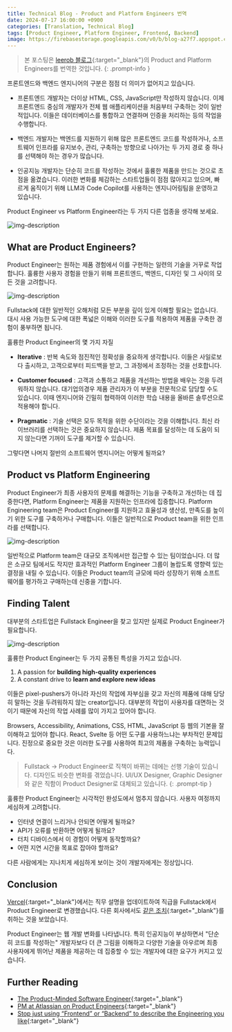 ```yaml
---
title: Technical Blog - Product and Platform Engineers 번역
date: 2024-07-17 16:00:00 +0900
categories: [Translation, Technical Blog]
tags: [Product Engineer, Platform Engineer, Frontend, Backend]
image: https://firebasestorage.googleapis.com/v0/b/blog-a27f7.appspot.com/o/images%2Fposts%2F1-product-and-platform-engineers%2Fimage-1.png?alt=media&token=accef52a-3e31-47cd-9a38-5e0d701c343a
---
```


> 본 포스팅은 [leerob 블로그](https://leerob.io/blog/product-engineers){:target="\_blank"}의 Product and Platform Engineers를 번역한 것입니다.
{: .prompt-info }

프론트엔드와 백엔드 엔지니어의 구분은 점점 더 의미가 없어지고 있습니다.

- 프론트엔드 개발자는 더이상 HTML, CSS, JavaScript만 작성하지 않습니다. 이제 프론트엔드 중심의 개발자가 전체 웹 애플리케이션을 처음부터 구축하는 것이 일반적입니다. 이들은 데이터베이스를 통합하고 연결하며 인증을 처리하는 등의 작업을 수행합니다.

- 백엔드 개발자는 백엔드를 지원하기 위해 많은 프론트엔드 코드를 작성하거나, 소프트웨어 인프라를 유지보수, 관리, 구축하는 방향으로 나아가는 두 가지 경로 중 하나를 선택해야 하는 경우가 많습니다.

- 인공지능 개발자는 단순히 코드를 작성하는 것에서 훌륭한 제품을 만드는 것으로 초점을 옮겼습니다. 이러한 변화를 체감하는 스타트업들이 점점 많아지고 있으며, 빠르게 움직이기 위해 LLM과 Code Copilot를 사용하는 엔지니어링팀을 운영하고 있습니다.

Product Engineer vs Platform Engineer라는 두 가지 다른 업종을 생각해 보세요. 

![img-description](https://firebasestorage.googleapis.com/v0/b/blog-a27f7.appspot.com/o/images%2Fposts%2F1-product-and-platform-engineers%2Fimage-2.png?alt=media&token=2f10b092-7c58-42f4-a5b7-393db728a534)

## What are Product Engineers?
Product Engineer는 원하는 제품 경험에서 이를 구현하는 일련의 기술을 거꾸로 작업합니다. 훌륭한 사용자 경험을 만들기 위해 프론트엔드, 백엔드, 디자인 및 그 사이의 모든 것을 고려합니다.

![img-description](https://firebasestorage.googleapis.com/v0/b/blog-a27f7.appspot.com/o/images%2Fposts%2F1-product-and-platform-engineers%2Fimage-3.png?alt=media&token=8c4f09e4-6940-4906-826b-91bda5e67be9)

Fullstack에 대한 일반적인 오해처럼 모든 부분을 깊이 있게 이해할 필요는 없습니다. 대시 사용 가능한 도구에 대한 폭넓은 이해와 이러한 도구를 적용하여 제품을 구축한 경험이 풍부하면 됩니다.

훌륭한 Product Engineer의 몇 가지 자질

- **Iterative** : 반복 속도와 점진적인 정확성을 중요하게 생각합니다. 이들은 사일로보다 출시하고, 고객으로부터 피드백을 받고, 그 과정에서 조정하는 것을 선호합니다.

- **Customer focused** : 고객과 소통하고 제품을 개선하는 방법을 배우는 것을 두려워하지 않습니다. 대기업의경우 제품 관리자가 이 부분을 전문적으로 담당할 수도 있습니다. 이때 엔지니어와 긴밀히 협력하여 이러한 학습 내용을 올바른 솔루션으로 적용해야 합니다.

- **Pragmatic** : 기술 선택은 모두 목적을 위한 수단이라는 것을 이해합니다. 최신 라이브러리를 선택하는 것은 중요하지 않습니다. 제품 목표를 달성하는 데 도움이 되지 않는다면 기꺼이 도구를 제거할 수 있습니다.

그렇다면 나머지 절반의 소프트웨어 엔지니어는 어떻게 될까요?

## Product vs Platform Engineering
Product Engineer가 최종 사용자의 문제를 해결하는 기능을 구축하고 개선하는 데 집중한다면, Platform Engineer는 제품을 지원하는 인프라에 집중합니다. Platform Engineering team은 Product Engineer를 지원하고 효율성과 생산성, 만족도를 높이기 위한 도구를 구축하거나 구매합니다. 이들은 일반적으로 Product team을 위한 인프라를 선택합니다.

![img-description](https://firebasestorage.googleapis.com/v0/b/blog-a27f7.appspot.com/o/images%2Fposts%2F1-product-and-platform-engineers%2Fimage-4.png?alt=media&token=cad9d753-e75e-4c58-a8ba-6a9a4dfa1297)

일반적으로 Platform team은 대규모 조직에서만 접근할 수 있는 팀이었습니다. 더 많은 소규모 팀에서도 작지만 효과적인 Platform Engineer 그룹이 놀랍도록 영향력 있는 결정을 내릴 수 있습니다. 이들은 Product team의 규모에 따라 성장하기 위해 소프트웨어를 평가하고 구매하는데 신중을 기합니다.

## Finding Talent
대부분의 스타트업은 Fullstack Engineer을 찾고 있지만 실제로 Product Engineer가 필요합니다.

![img-description](https://firebasestorage.googleapis.com/v0/b/blog-a27f7.appspot.com/o/images%2Fposts%2F1-product-and-platform-engineers%2Fimage-5.png?alt=media&token=29557c43-6a79-4afa-bd18-2c3d36a85e25)

훌륭한 Product Engineer는 두 가지 공통된 특성을 가지고 있습니다.

1. A passion for **building high-quality experiences**
2. A constant drive to **learn and explore new ideas**

이들은 pixel-pushers가 아니라 자신의 작업에 자부심을 갖고 자신의 제품에 대해 당당히 말하는 것을 두려워하지 않는 creator입니다. 대부분의 작업이 사용자를 대면하는 것이기 때문에 자신의 작업 사례를 많이 가지고 있어야 합니다.

Browsers, Accessibility, Animations, CSS, HTML, JavaScript 등 웹의 기본을 잘 이해하고 있어야 합니다. React, Svelte 등 어떤 도구를 사용하느냐는 부차적인 문제입니다. 진정으로 중요한 것은 이러한 도구를 사용하여 최고의 제품을 구축하는 능력입니다.

> Fullstack -> Product Engineer로 직책이 바뀌는 데에는 선행 기술이 있습니다. 디자인도 비슷한 변화를 겪었습니다. UI/UX Designer, Graphic Designer와 같은 직함이 Product Designer로 대체되고 있습니다.
{: .prompt-tip }

훌륭한 Product Engineer는 시각적인 완성도에서 멈추지 않습니다. 사용자 여정까지 세심하게 고려합니다. 

- 인터넷 연결이 느리거나 안되면 어떻게 될까요? 
- API가 오류를 반환하면 어떻게 될까요? 
- 터치 디바이스에서 이 경험이 어떻게 동작할까요? 
- 어떤 지연 시간을 목표로 잡아야 할까요?

다른 사람에게는 지나치게 세심하게 보이는 것이 개발자에게는 정상입니다.

## Conclusion
[Vercel](https://vercel.com/){:target="\_blank"}에서는 직무 설명을 업데이트하여 직급을 Fullstack에서 Product Engineer로 변경했습니다. 다른 회사에서도 [같은 조치](https://x.com/GergelyOrosz/status/1539926726515593217){:target="\_blank"}를 취하는 것을 보았습니다.

Product Engineer는 웹 개발 변화를 나타냅니다. 특히 인공지능이 부상하면서 "단순히 코드를 작성하는" 개발자보다 더 큰 그림을 이해하고 다양한 기술을 아우르며 최종 사용자에게 뛰어난 제품을 제공하는 데 집중할 수 있는 개발자에 대한 요구가 커지고 있습니다.

## Further Reading

- [The Product-Minded Software Engineer](https://blog.pragmaticengineer.com/the-product-minded-engineer/){:target="\_blank"}
- [PM at Atlassian on Product Engineers](https://sherifmansour.medium.com/product-engineers-f424da766871){:target="\_blank"}
- [Stop just using “Frontend” or “Backend” to describe the Engineering you like](https://medium.com/@michlimlim/stop-just-using-frontend-or-backend-to-describe-the-engineering-you-like-e8c392956ada){:target="\_blank"}